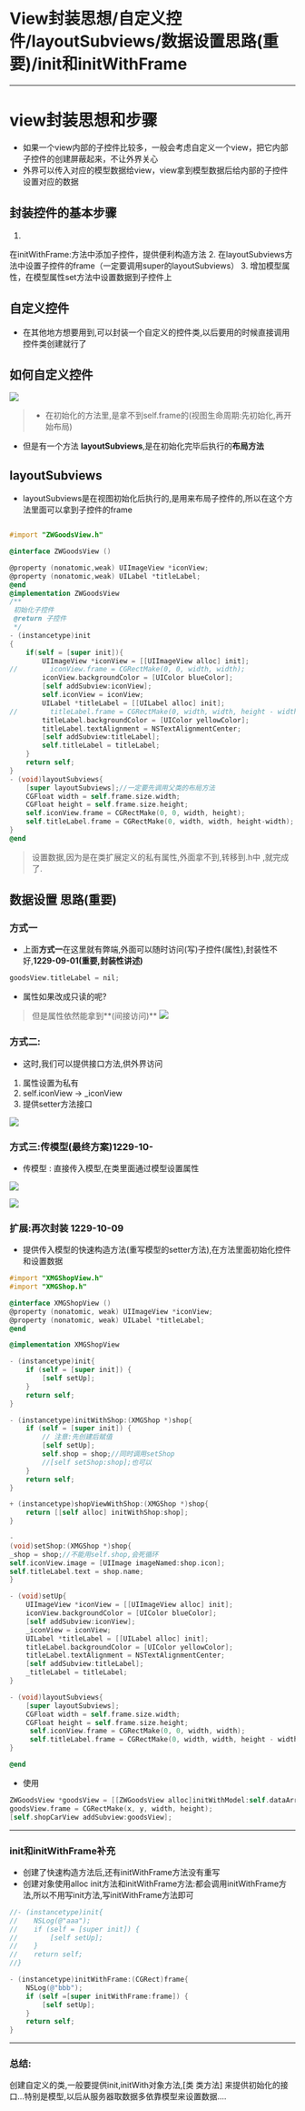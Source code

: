 # View封装思想/自定义控件/layoutSubviews/数据设置思路(重要)/init和initWithFrame
---

# view封装思想和步骤
* 如果一个view内部的子控件比较多，一般会考虑自定义一个view，把它内部子控件的创建屏蔽起来，不让外界关心
* 外界可以传入对应的模型数据给view，view拿到模型数据后给内部的子控件设置对应的数据
## 封装控件的基本步骤
1. 在initWithFrame:方法中添加子控件，提供便利构造方法
2. 在layoutSubviews方法中设置子控件的frame（一定要调用super的layoutSubviews）
3. 增加模型属性，在模型属性set方法中设置数据到子控件上

## 自定义控件
* 在其他地方想要用到,可以封装一个自定义的控件类,以后要用的时候直接调用控件类创建就行了

## 如何自定义控件

![](/1229/images/WX20170722-165350.png)

> * 在初始化的方法里,是拿不到self.frame的(视图生命周期:先初始化,再开始布局)

* 但是有一个方法 **layoutSubviews**,是在初始化完毕后执行的**布局方法**

## layoutSubviews
* layoutSubviews是在视图初始化后执行的,是用来布局子控件的,所以在这个方法里面可以拿到子控件的frame

```objectivec

#import "ZWGoodsView.h"

@interface ZWGoodsView ()

@property (nonatomic,weak) UIImageView *iconView;
@property (nonatomic,weak) UILabel *titleLabel;
@end
@implementation ZWGoodsView
/**
 初始化子控件
 @return 子控件
 */
- (instancetype)init
{
    if(self = [super init]){
        UIImageView *iconView = [[UIImageView alloc] init];
//        iconView.frame = CGRectMake(0, 0, width, width);
        iconView.backgroundColor = [UIColor blueColor];
        [self addSubview:iconView];
        self.iconView = iconView;
        UILabel *titleLabel = [[UILabel alloc] init];
//        titleLabel.frame = CGRectMake(0, width, width, height - width);
        titleLabel.backgroundColor = [UIColor yellowColor];
        titleLabel.textAlignment = NSTextAlignmentCenter;
        [self addSubview:titleLabel];
        self.titleLabel = titleLabel;
    }
    return self;
}
- (void)layoutSubviews{
    [super layoutSubviews];//一定要先调用父类的布局方法
    CGFloat width = self.frame.size.width;
    CGFloat height = self.frame.size.height;
    self.iconView.frame = CGRectMake(0, 0, width, height);
    self.titleLabel.frame = CGRectMake(0, width, width, height-width);
}
@end

```
> 设置数据,因为是在类扩展定义的私有属性,外面拿不到,转移到.h中
,就完成了.

## 数据设置 思路(重要)
### 方式一
* 上面**方式一**在这里就有弊端,外面可以随时访问(写)子控件(属性),封装性不好,**1229-09-01(重要,封装性讲述)**

```objectivec
goodsView.titleLabel = nil;
```
* 属性如果改成只读的呢?
> 但是属性依然能拿到**(间接访问)**
![](/1229/images/WX20170722-174848.png)

### 方式二:
* 这时,我们可以提供接口方法,供外界访问
1. 属性设置为私有
2. self.iconView -> _iconView
3. 提供setter方法接口

![](/1229/images/WX20170722-175541.png)

### 方式三:传模型(最终方案)1229-10-
* 传模型 : 直接传入模型,在类里面通过模型设置属性

![](/1229/images/WX20170722-180902.png)

![](/1229/images/WX20170722-180752.png)

### 扩展:再次封装 1229-10-09
* 提供传入模型的快速构造方法(重写模型的setter方法),在方法里面初始化控件和设置数据

```objectivec
#import "XMGShopView.h"
#import "XMGShop.h"

@interface XMGShopView ()
@property (nonatomic, weak) UIImageView *iconView;
@property (nonatomic, weak) UILabel *titleLabel;
@end

@implementation XMGShopView

- (instancetype)init{
    if (self = [super init]) {
        [self setUp];
    }
    return self;
}

- (instancetype)initWithShop:(XMGShop *)shop{
    if (self = [super init]) {
        // 注意:先创建后赋值
        [self setUp];
        self.shop = shop;//同时调用setShop
        //[self setShop:shop];也可以
    }
    return self;
}

+ (instancetype)shopViewWithShop:(XMGShop *)shop{
    return [[self alloc] initWithShop:shop];
}

-
(void)setShop:(XMGShop *)shop{
_shop = shop;//不能用self.shop,会死循环
self.iconView.image = [UIImage imageNamed:shop.icon];
self.titleLabel.text = shop.name;
}

- (void)setUp{
    UIImageView *iconView = [[UIImageView alloc] init];
    iconView.backgroundColor = [UIColor blueColor];
    [self addSubview:iconView];
    _iconView = iconView;
    UILabel *titleLabel = [[UILabel alloc] init];
    titleLabel.backgroundColor = [UIColor yellowColor];
    titleLabel.textAlignment = NSTextAlignmentCenter;
    [self addSubview:titleLabel];
    _titleLabel = titleLabel;
}

- (void)layoutSubviews{
    [super layoutSubviews];
    CGFloat width = self.frame.size.width;
    CGFloat height = self.frame.size.height;
     self.iconView.frame = CGRectMake(0, 0, width, width);
     self.titleLabel.frame = CGRectMake(0, width, width, height - width);
}

@end
```

* 使用

```objectivec
ZWGoodsView *goodsView = [[ZWGoodsView alloc]initWithModel:self.dataArr[index]];
goodsView.frame = CGRectMake(x, y, width, height);
[self.shopCarView addSubview:goodsView];
```
---
### init和initWithFrame补充
* 创建了快速构造方法后,还有initWithFrame方法没有重写
* 创建对象使用alloc init方法和initWithFrame方法:都会调用initWithFrame方法,所以不用写init方法,写initWithFrame方法即可

```objectivec
//- (instancetype)init{
//    NSLog(@"aaa");
//    if (self = [super init]) {
//        [self setUp];
//    }
//    return self;
//}

- (instancetype)initWithFrame:(CGRect)frame{
    NSLog(@"bbb");
    if (self =[super initWithFrame:frame]) {
        [self setUp];
    }
    return self;
}
```
---
### 总结:
创建自定义的类,一般要提供init,initWith对象方法,[类 类方法]
来提供初始化的接口...特别是模型,以后从服务器取数据多依靠模型来设置数据....











